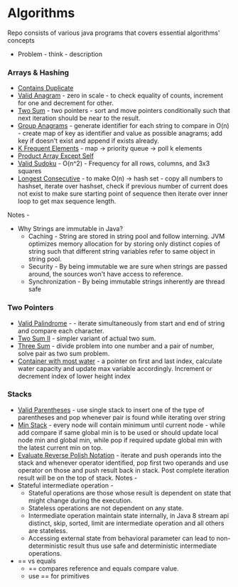 # Algorithms

Repo consists of various java programs that covers essential algorithms' concepts

* Problem - think - description
### Arrays & Hashing
* [Contains Duplicate](./ContainsDuplicate.java)
* [Valid Anagram](./ValidAnagram.java) - zero in scale - to check equality of counts, increment for one and decrement for other.
* [Two Sum](./TwoSum.java) - two pointers - sort and move pointers conditionally such that next iteration should be near to the result.
* [Group Anagrams](./GroupAnagrams.java) - generate identifier for each string to compare in O(n) - create map of key as identifier and value as possible anagrams; add key if doesn't exist and append if exists already.
* [K Frequent Elements](./KFrequentElements.java) - map -> priority queue -> poll k elements
* [Product Array Except Self](./ProductArrayExceptSelf.java)
* [Valid Sudoku](./ValidSudoku.java) - O(n^2) - Frequency for all rows, columns, and 3x3 squares
* [Longest Consecutive](./LongestConsecutive.java) - to make O(n) -> hash set - copy all numbers to hashset, iterate over hashset, check if previous number of current does not exist to make sure starting point of sequence then iterate over inner loop to get max sequence length.

Notes -
* Why Strings are immutable in Java?
  * Caching - String are stored in string pool and follow interning. JVM optimizes memory allocation for by storing only distinct copies of string such that different string variables refer to same object in string pool.
  * Security - By being immutable we are sure when strings are passed around, the sources won't have access to reference.
  * Synchronization - By being immutable strings inherently are thread safe
### Two Pointers
* [Valid Palindrome](./ValidPalindrome.java) - - iterate simultaneously from start and end of string and compare each character.
* [Two Sum II](./TwoSumII.java) - simpler variant of actual two sum.
* [Three Sum](./ThreeSum.java) - divide problem into one number and a pair of number, solve pair as two sum problem.
* [Container with most water](./ContainerWithMostWater.java) - a pointer on first and last index, calculate water capacity and update max variable accordingly. Increment or decrement index of lower height index

### Stacks
* [Valid Parentheses](./ValidParentheses.java) - use single stack to insert one of the type of parentheses and pop whenever pair is found while iterating over string
* [Min Stack](./MinStack.java) - every node will contain minimum until current node - while add compare if same global min is to be used or should update local node min and global min, while pop if required update global min with the latest current min on top.
* [Evaluate Reverse Polish Notation](./EvaluateReversePolishNotation.java) - iterate and push operands into the stack and whenever operator identified, pop first two operands and use operator on those and push result back in stack. Post complete iteration result will be on the top of stack.
Notes -
* Stateful intermediate operation - 
  * Stateful operations are those whose result is dependent on state that might change during the execution.
  * Stateless operations are not dependent on any state.
  * Intermediate operation maintain state internally, in Java 8 stream api distinct, skip, sorted, limit are intermediate operation and all others are stateless.
  * Accessing external state from behavioral parameter can lead to non-deterministic result thus use safe and deterministic intermediate operations.
* == vs equals
  * == compares reference and equals compare value.
  * use == for primitives